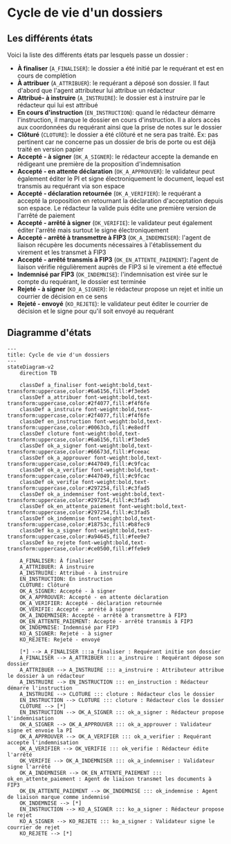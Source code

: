 # Cycle de vie d'un dossiers

## Les différents états

Voici la liste des différents états par lesquels passe un dossier :
- **À finaliser** (`A_FINALISER`): le dossier a été initié par le requérant et est en cours de complétion
- **À attribuer** (`A_ATTRIBUER`): le requérant a déposé son dossier. Il faut d'abord que l'agent attributeur lui attribue un rédacteur
- **Attribué- à instruire** (`A_INSTRUIRE`): le dossier est à instruire par le rédacteur qui lui est attribué
- **En cours d'instruction** (`EN_INSTRUCTION`): quand le rédacteur démarre l'instruction, il marque le dossier en cours d'instruction. Il a
alors accès aux coordonnées du requérant ainsi que la prise de notes sur le dossier
- **Clôturé** (`CLOTURE`): le dossier a été clôturé et ne sera pas traité. Ex: pas pertinent car ne concerne pas un
dossier de bris de porte ou est déjà traité en version papier 
- **Accepté - à signer** (`OK_A_SIGNER`): le rédacteur accepte la demande en rédigeant une première de la proposition d'indemnisation 
- **Accepté - en attente déclaration** (`OK_A_APPROUVER`): le validateur peut également éditer le PI et signe électroniquement
le document, lequel est transmis au requérant via son espace
- **Accepté - déclaration retournée** (`OK_A_VERIFIER`): le requérant a accepté la proposition en retournant la déclaration
d'acceptation depuis son espace. Le rédacteur la valide puis édite une première version de l'arrêté de paiement  
- **Accepté - arrêté à signer** (`OK_VERIFIE`): le validateur peut également éditer l'arrêté mais surtout le signe électroniquement 
- **Accepté - arrêté à transmettre à FIP3** (`OK_A_INDEMNISER`): l'agent de liaison récupère les documents nécessaires à
l'établissement du virement et les transmet à FIP3
- **Accepté - arrêté transmis à FIP3** (`OK_EN_ATTENTE_PAIEMENT`): l'agent de liaison vérifie régulièrement auprès de FIP3
si le virement a été effectué
- **Indemnisé par FIP3** (`OK_INDEMNISE`): l'indemnisation est virée sur le compte du requérant, le dossier est terminée  
- **Rejeté - à signer** (`KO_A_SIGNER`): le rédacteur propose un rejet et initie un courrier de décision en ce sens
- **Rejeté - envoyé** (`KO_REJETE`): le validateur peut éditer le courrier de décision et le signe pour qu'il soit envoyé
au requérant

## Diagramme d'états

```mermaid
---
title: Cycle de vie d'un dossiers
---
stateDiagram-v2
    direction TB

    classDef a_finaliser font-weight:bold,text-transform:uppercase,color:#6a6156,fill:#f3ede5
    classDef a_attribuer font-weight:bold,text-transform:uppercase,color:#2f4077,fill:#f4f6fe
    classDef a_instruire font-weight:bold,text-transform:uppercase,color:#2f4077,fill:#f4f6fe
    classDef en_instruction font-weight:bold,text-transform:uppercase,color:#0063cb,fill:#e8edff
    classDef cloture font-weight:bold,text-transform:uppercase,color:#6a6156,fill:#f3ede5
    classDef ok_a_signer font-weight:bold,text-transform:uppercase,color:#66673d,fill:#fceeac
    classDef ok_a_approuver font-weight:bold,text-transform:uppercase,color:#447049,fill:#c9fcac
    classDef ok_a_verifier font-weight:bold,text-transform:uppercase,color:#447049,fill:#c9fcac
    classDef ok_verifie font-weight:bold,text-transform:uppercase,color:#297254,fill:#c3fad5
    classDef ok_a_indemniser font-weight:bold,text-transform:uppercase,color:#297254,fill:#c3fad5
    classDef ok_en_attente_paiement font-weight:bold,text-transform:uppercase,color:#297254,fill:#c3fad5
    classDef ok_indemnise font-weight:bold,text-transform:uppercase,color:#18753c,fill:#b8fec9
    classDef ko_a_signer font-weight:bold,text-transform:uppercase,color:#a94645,fill:#fee9e7
    classDef ko_rejete font-weight:bold,text-transform:uppercase,color:#ce0500,fill:#ffe9e9

    A_FINALISER: À finaliser
    A_ATTRIBUER: À instruire
    A_INSTRUIRE: Attribué - à instruire
    EN_INSTRUCTION: En instruction
    CLOTURE: Clôturé
    OK_A_SIGNER: Accepté - à signer
    OK_A_APPROUVER: Accepté - en attente déclaration
    OK_A_VERIFIER: Accepté - déclaration retournée
    OK_VERIFIE: Accepté - arrêté à signer
    OK_A_INDEMNISER: Accepté - arrêté à transmettre à FIP3
    OK_EN_ATTENTE_PAIEMENT: Accepté - arrêté transmis à FIP3
    OK_INDEMNISE: Indemnisé par FIP3
    KO_A_SIGNER: Rejeté - à signer
    KO_REJETE: Rejeté - envoyé

    [*] --> A_FINALISER :::a_finaliser : Requérant initie son dossier
    A_FINALISER --> A_ATTRIBUER ::: a_instruire : Requérant dépose son dossier
    A_ATTRIBUER --> A_INSTRUIRE ::: a_instruire : Attributeur attribue le dossier à un rédacteur
    A_INSTRUIRE --> EN_INSTRUCTION ::: en_instruction : Rédacteur démarre l'instruction
    A_INSTRUIRE --> CLOTURE ::: cloture : Rédacteur clos le dossier
    EN_INSTRUCTION --> CLOTURE ::: cloture : Rédacteur clos le dossier
    CLOTURE --> [*]
    EN_INSTRUCTION --> OK_A_SIGNER ::: ok_a_signer : Rédacteur propose l'indemnisation
    OK_A_SIGNER --> OK_A_APPROUVER ::: ok_a_approuver : Validateur signe et envoie la PI
    OK_A_APPROUVER --> OK_A_VERIFIER ::: ok_a_verifier : Requérant accepte l'indemnisation
    OK_A_VERIFIER --> OK_VERIFIE ::: ok_verifie : Rédacteur édite l'arrêté
    OK_VERIFIE --> OK_A_INDEMNISER ::: ok_a_indemniser : Validateur signe l'arrêté
    OK_A_INDEMNISER --> OK_EN_ATTENTE_PAIEMENT ::: ok_en_attente_paiement : Agent de liaison transmet les documents à FIP3
    OK_EN_ATTENTE_PAIEMENT --> OK_INDEMNISE ::: ok_indemnise : Agent de liaison marque comme indemnisé
    OK_INDEMNISE --> [*]
    EN_INSTRUCTION --> KO_A_SIGNER ::: ko_a_signer : Rédacteur propose le rejet
    KO_A_SIGNER --> KO_REJETE ::: ko_a_signer : Validateur signe le courrier de rejet
    KO_REJETE --> [*]
```
